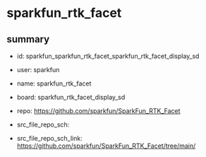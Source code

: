 # sparkfun_rtk_facet
 
## summary 
* id: sparkfun_sparkfun_rtk_facet_sparkfun_rtk_facet_display_sd
* user: sparkfun
* name: sparkfun_rtk_facet
* board: sparkfun_rtk_facet_display_sd
* repo: https://github.com/sparkfun/SparkFun_RTK_Facet



* src_file_repo_sch: 
* src_file_repo_sch_link: https://github.com/sparkfun/SparkFun_RTK_Facet/tree/main/




